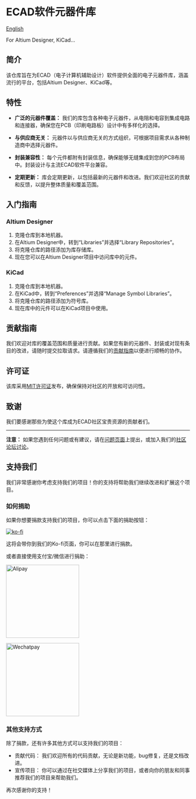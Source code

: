 # ECAD软件元器件库

[English](README_en.md)

For Altium Designer, KiCad...

## 简介

该仓库旨在为ECAD（电子计算机辅助设计）软件提供全面的电子元器件库，涵盖流行的平台，包括Altium Designer、KiCad等。

## 特性

- **广泛的元器件覆盖：** 我们的库包含各种电子元器件，从电阻和电容到集成电路和连接器，确保您在PCB（印刷电路板）设计中有多样化的选择。

- **与供应商无关：** 元器件以与供应商无关的方式组织，可根据项目需求从各种制造商中选择元器件。

- **封装兼容性：** 每个元件都附有封装信息，确保能够无缝集成到您的PCB布局中。封装设计与主流ECAD软件平台兼容。

- **定期更新：** 库会定期更新，以包括最新的元器件和改进。我们欢迎社区的贡献和反馈，以提升整体质量和覆盖范围。

## 入门指南

### Altium Designer

1. 克隆仓库到本地机器。
2. 在Altium Designer中，转到“Libraries”并选择“Library Repositories”。
3. 将克隆仓库的路径添加为库存储库。
4. 现在您可以在Altium Designer项目中访问库中的元件。

### KiCad

1. 克隆仓库到本地机器。
2. 在KiCad中，转到“Preferences”并选择“Manage Symbol Libraries”。
3. 将克隆仓库的路径添加为符号库。
4. 现在库中的元件可以在KiCad项目中使用。

## 贡献指南

我们欢迎对库的覆盖范围和质量进行贡献。如果您有新的元器件、封装或对现有条目的改进，请随时提交拉取请求。请遵循我们的[贡献指南](CONTRIBUTING.md)以便进行顺畅的协作。

## 许可证

该库采用[MIT许可证](LICENSE)发布，确保保持对社区的开放和可访问性。

## 致谢

我们要感谢那些为使这个库成为ECAD社区宝贵资源的贡献者们。

---

**注意：** 如果您遇到任何问题或有建议，请在[问题页面](https://github.com/boringhex-top/OpenECADLib/issues)上提出，或加入我们的[社区论坛讨论](https://github.com/boringhex-top/OpenECADLib/discussions)。

## 支持我们

我们非常感谢你考虑支持我们的项目！你的支持将帮助我们继续改进和扩展这个项目。

### 如何捐助

如果你想要捐款支持我们的项目，你可以点击下面的捐助按钮：

[![ko-fi](https://ko-fi.com/img/githubbutton_sm.svg)](https://ko-fi.com/T6T5X0A38)

这将会带你到我们的Ko-fi页面，你可以在那里进行捐款。

或者直接使用支付宝/微信进行捐助：

[<img src="https://imgs.boringhex.top/blog/圆角-alipay.webp" alt="Alipay" width="200"/>](https://imgs.boringhex.top/blog/alipay.webp)

[<img src="https://imgs.boringhex.top/blog/圆角-wechatpay.webp" alt="Wechatpay" width="200"/>](https://imgs.boringhex.top/blog/wechatpay.webp)


### 其他支持方式

除了捐款，还有许多其他方式可以支持我们的项目：

- 贡献代码： 我们欢迎所有的代码贡献，无论是新功能，bug修复，还是文档改进。
- 宣传项目： 你可以通过在社交媒体上分享我们的项目，或者向你的朋友和同事推荐我们的项目来帮助我们。

再次感谢你的支持！
